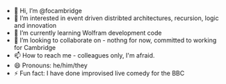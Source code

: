 - 👋 Hi, I’m @focambridge
- 👀 I’m interested in event driven distribted architectures, recursion, logic and innovation
- 🌱 I’m currently learning Wolfram development code
- 💞️ I’m looking to collaborate on - nothng for now, committed to working for Cambridge
- 📫 How to reach me - colleagues only, I'm afraid.
- 😄 Pronouns: he/him/they
- ⚡ Fun fact: I have done improvised live comedy for the BBC

<!---
focambridge/focambridge is a ✨ special ✨ repository because its `README.md` (this file) appears on your GitHub profile.
You can click the Preview link to take a look at your changes.
--->
